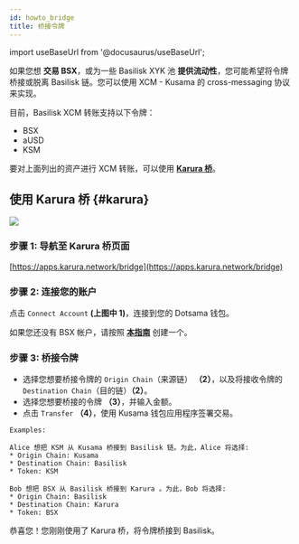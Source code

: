 ```yaml
---
id: howto_bridge
title: 桥接令牌
---
```


import useBaseUrl from '@docusaurus/useBaseUrl';

如果您想 **交易 BSX**，或为一些 Basilisk XYK 池 **提供流动性**，您可能希望将令牌桥接或脱离 Basilisk 链。您可以使用 XCM - Kusama 的 cross-messaging 协议来实现。

目前，Basilisk XCM 转账支持以下令牌：
* BSX
* aUSD
* KSM

要对上面列出的资产进行 XCM 转账，可以使用 **[Karura 桥](#karura)**。

## 使用 Karura 桥 {#karura}

<div style={{textAlign: 'center'}}>
  <img src={useBaseUrl('/img/howto_bridge/ausd.jpg')} />
</div>

### 步骤 1: 导航至 Karura 桥页面

[https://apps.karura.network/bridge](https://apps.karura.network/bridge)

### 步骤 2: 连接您的账户

点击 `Connect Account` **(上图中 1)**，连接到您的 Dotsama 钱包。 

如果您还没有 BSX 帐户，请按照 **[本指南](/create_account)** 创建一个。

### 步骤 3: 桥接令牌

* 选择您想要桥接令牌的 `Origin Chain`（来源链） **（2）**，以及将接收令牌的 `Destination Chain`（目的链）**（2）**。
* 选择您想要桥接的令牌 **（3）**，并输入金额。
* 点击 `Transfer` **（4）**，使用 Kusama 钱包应用程序签署交易。

```
Examples:

Alice 想把 KSM 从 Kusama 桥接到 Basilisk 链。为此，Alice 将选择:
* Origin Chain: Kusama
* Destination Chain: Basilisk
* Token: KSM

Bob 想把 BSX 从 Basilisk 桥接到 Karura 。为此，Bob 将选择:
* Origin Chain: Basilisk
* Destination Chain: Karura
* Token: BSX
```

恭喜您！您刚刚使用了 Karura 桥，将令牌桥接到 Basilisk。
